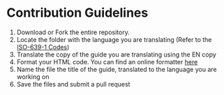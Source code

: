 # Contribution Guidelines

1. Download or Fork the entire repository.
2. Locate the folder with the language you are translating (Refer to the [ISO-639-1 Codes](https://en.wikipedia.org/wiki/List_of_ISO_639-1_codes))
3. Translate the copy of the guide you are translating using the EN copy
4. Format your HTML code. You can find an online formatter [here](https://www.freeformatter.com/html-formatter.html)
5. Name the file the title of the guide, translated to the language you are working on
6. Save the files and submit a pull request
